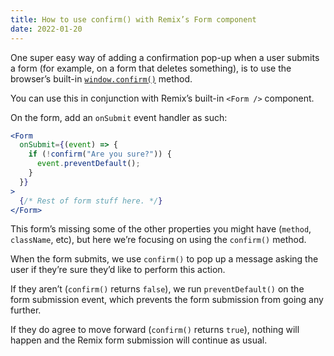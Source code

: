 ```yaml
---
title: How to use confirm() with Remix’s Form component
date: 2022-01-20
---
```


One super easy way of adding a confirmation pop-up when a user submits a form (for example, on a form that deletes something), is to use the browser’s built-in [`window.confirm()`](https://developer.mozilla.org/en-US/docs/Web/API/Window/confirm) method.

You can use this in conjunction with Remix’s built-in `<Form />` component.

On the form, add an `onSubmit` event handler as such:

```jsx
<Form
  onSubmit={(event) => {
    if (!confirm("Are you sure?")) {
      event.preventDefault();
    }
  }}
>
  {/* Rest of form stuff here. */}
</Form>
```

This form’s missing some of the other properties you might have (`method`, `className`, etc), but here we’re focusing on using the `confirm()` method.

When the form submits, we use `confirm()` to pop up a message asking the user if they’re sure they’d like to perform this action.

If they aren’t (`confirm()` returns `false`), we run `preventDefault()` on the form submission event, which prevents the form submission from going any further.

If they do agree to move forward (`confirm()` returns `true`), nothing will happen and the Remix form submission will continue as usual.
